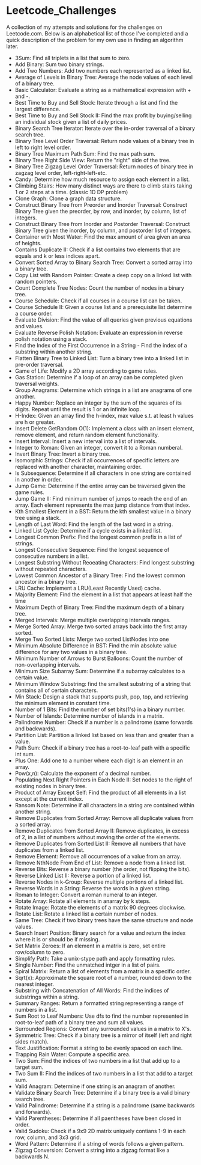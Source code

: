 # Leetcode_Challenges
A collection of my attempts and solutions for the challenges on Leetcode.com. Below is an alphabetical list of those I've completed
and a quick description of the problem for my own use in finding an algorithm later.

- 3Sum: Find all triplets in a list that sum to zero.
- Add Binary: Sum two binary strings.
- Add Two Numbers: Add two numbers each represented as a linked list.
- Average of Levels in Binary Tree: Average the node values of each level of a binary tree.
- Basic Calculator: Evaluate a string as a mathematical expression with + and -.
- Best Time to Buy and Sell Stock: Iterate through a list and find the largest difference.
- Best Time to Buy and Sell Stock II: Find the max profit by buying/selling an individual stock given a list of daily prices.
- Binary Search Tree Iterator: Iterate over the in-order traversal of a binary search tree.
- Binary Tree Level Order Traversal: Return node values of a binary tree in left to right level order.
- Binary Tree Maximum Path Sum: Find the max path sum.
- Binary Tree Right Side View: Return the "right" side of the tree.
- Binary Tree Zigzag Level Order Traversal: Return nodes of binary tree in zagzag level order, left-right-left-etc.
- Candy: Determine how much resource to assign each element in a list.
- Climbing Stairs: How many distinct ways are there to climb stairs taking 1 or 2 steps at a time. (classic 1D DP problem)
- Clone Graph: Clone a graph data structure.
- Construct Binary Tree from Preorder and Inorder Traversal: Construct Binary Tree given the preorder, by row, and inorder, by column, list of integers.
- Construct Binary Tree from Inorder and Postorder Traversal: Construct Binary Tree given the inorder, by column, and postorder list of integers.
- Container with Most Water: Find the max amount of area given an area of heights.
- Contains Duplicate II: Check if a list contains two elements that are equals and k or less indices apart.
- Convert Sorted Array to Binary Search Tree: Convert a sorted array into a binary tree.
- Copy List with Random Pointer: Create a deep copy on a linked list with random pointers.
- Count Complete Tree Nodes: Count the number of nodes in a binary tree.
- Course Schedule: Check if all courses in a course list can be taken.
- Course Schedule II: Given a course list and a prerequisite list determine a course order.
- Evaluate Division: Find the value of all queries given previous equations and values.
- Evaluate Reverse Polish Notation: Evaluate an expression in reverse polish notation using a stack.
- Find the Index of the First Occurrence in a String - Find the index of a substring within another string.
- Flatten Binary Tree to Linked List: Turn a binary tree into a linked list in pre-order traversal.
- Game of Life: Modify a 2D array according to game rules.
- Gas Station: Determine if a loop of an array can be completed given traversal weights.
- Group Anagrams: Determine which strings in a list are anagrams of one another.
- Happy Number: Replace an integer by the sum of the squares of its digits. Repeat until the result is 1 or an infinite loop.
- H-Index: Given an array find the h-index, max value s.t. at least h values are h or greater.
- Insert Delete GetRandom O(1): Implement a class with an insert element, remove element, and return random element functionality.
- Insert Interval: Insert a new interval into a list of intervals.
- Integer to Roman: Given an integer, convert it to a Roman numberal.
- Invert Binary Tree: Invert a binary tree.
- Isomorphic Strings: Check if all occurrences of specific letters are replaced with another character, maintaining order.
- Is Subsequence: Determine if all characters in one string are contained in another in order.
- Jump Game: Determine if the entire array can be traversed given the game rules.
- Jump Game II: Find minimum number of jumps to reach the end of an array. Each element represents the max jump distance from that index.
- Kth Smallest Element in a BST: Return the kth smallest value in a binary tree using a stack.
- Length of Last Word: Find the length of the last word in a string.
- Linked List Cycle: Determine if a cycle exists in a linked list.
- Longest Common Prefix: Find the longest common prefix in a list of strings.
- Longest Consecutive Sequence: Find the longest sequence of consecutive numbers in a list.
- Longest Substring Without Reoeating Characters: Find longest substring without repeated characters.
- Lowest Common Ancestor of a Binary Tree: Find the lowest common ancestor in a binary tree.
- LRU Cache: Implement a LRU(Least Recently Used) cache.
- Majority Element: Find the element in a list that appears at least half the time
- Maximum Depth of Binary Tree: Find the maximum depth of a binary tree.
- Merged Intervals: Merge multiple overlapping intervals ranges.
- Merge Sorted Array: Merge two sorted arrays back into the first array sorted.
- Merge Two Sorted Lists: Merge two sorted ListNodes into one
- Minimum Absolute Difference in BST: Find the min absolute value difference for any two values in a binary tree.
- Minimum Number of Arrows to Burst Balloons: Count the number of non-overlapping intervals.
- Minimum Size Subarray Sum: Determine if a subarray calculates to a certain value.
- Minimum Window Substring: find the smallest substring of a string that contains all of certain characters.
- Min Stack: Design a stack that supports push, pop, top, and retrieving the minimum element in constant time.
- Number of 1 Bits: Find the number of set bits(1's) in a binary number.
- Number of Islands: Determine number of islands in a matrix.
- Palindrome Number: Check if a number is a palindrome (same forwards and backwards).
- Partition List: Partition a linked list based on less than and greater than a value.
- Path Sum: Check if a binary tree has a root-to-leaf path with a specific int sum.
- Plus One: Add one to a number where each digit is an element in an array.
- Pow(x,n): Calculate the exponent of a decimal number.
- Populating Next Right Pointers in Each Node II: Set nodes to the right of existing nodes in binary tree.
- Product of Array Except Self: Find the product of all elements in a list except at the current index.
- Ransom Note: Determine if all characters in a string are contained within another string.
- Remove Duplicates from Sorted Array: Remove all duplicate values from a sorted array.
- Remove Duplicates from Sorted Array II: Remove duplicates, in excess of 2, in a list of numbers without moving the order of the elements.
- Remove Duplicates from Sorted List II: Remove all numbers that have duplicates from a linked list.
- Remove Element: Remove all occurrences of a value from an array.
- Remove NthNode From End of List: Remove a node from a linked list.
- Reverse Bits: Reverse a binary number (the order, not flipping the bits).
- Reverse Linked List II: Reverse a portion of a linked list.
- Reverse Nodes in k-Group: Reverse multiple portions of a linked list.
- Reverse Words in a String: Reverse the words in a given string.
- Roman to Integer: Convert a roman numeral to an integer.
- Rotate Array: Rotate all elements in anarray by k steps.
- Rotate Image: Rotate the elements of a matrix 90 degrees clockwise.
- Rotate List: Rotate a linked list a certain number of nodes.
- Same Tree: Check if two binary trees have the same structure and node values.
- Search Insert Position: Binary search for a value and return the index where it is or should be if missing.
- Set Matrix Zeroes: If an element in a matrix is zero, set entire row/column to zero.
- Simplify Path: Take a unix-stype path and apply formatting rules.
- Single Number: Find the unmatched intger in a list of pairs.
- Spiral Matrix: Return a list of elements from a matrix in a specific order.
- Sqrt(x): Approximate the square root of a number, rounded down to the nearest integer.
- Substring with Concatenation of All Words: Find the indices of substrings within a string.
- Summary Ranges: Return a formatted string representing a range of numbers in a list.
- Sum Root to Leaf Numbers: Use dfs to find the number represented in root-to-leaf path of a binary tree and sum all values.
- Surrounded Regions: Convert any surrounded values in a matrix to X's.
- Symmetric Tree: Check if a binary tree is a mirror of itself (left and right sides match).
- Text Justification: Format a string to be evenly spaced on each line.
- Trapping Rain Water: Compute a specific area.
- Two Sum: Find the indices of two numbers in a list that add up to a target sum.
- Two Sum II: Find the indices of two numbers in a list that add to a target sum.
- Valid Anagram: Determine if one string is an anagram of another.
- Validate Binary Search Tree: Determine if a binary tree is a valid binary search tree.
- Valid Palindrome: Determine if a string is a palindrome (same backwards and forwards).
- Valid Parentheses: Determine if all paentheses have been closed in order.
- Valid Sudoku: Check if a 9x9 2D matrix uniquely contians 1-9 in each row, column, and 3x3 grid.
- Word Pattern: Determine if a string of words follows a given pattern.
- Zigzag Conversion: Convert a string into a zigzag format like a backwards N.
